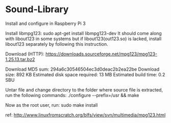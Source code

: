 # Sound-Library

Install and configure in Raspberry Pi 3 

Install libmpg123: sudo apt-get install libmpg123-dev
It should come along with libout123 in some systems but if libout123(out123.so) is lacked, install libout123 separately 
by following this instruction.

Download (HTTP): https://downloads.sourceforge.net/mpg123/mpg123-1.25.13.tar.bz2

Download MD5 sum: 294a6c30546504ec3d0deac2b2ea22be
Download size: 892 KB
Estimated disk space required: 13 MB
Estimated build time: 0.2 SBU

Untar file and change directory to the folder where source file is extracted, run the following commands:
  ./configure --prefix=/usr && make
  
Now as the root user, run: 
  sudo make install 


ref: http://www.linuxfromscratch.org/blfs/view/svn/multimedia/mpg123.html
